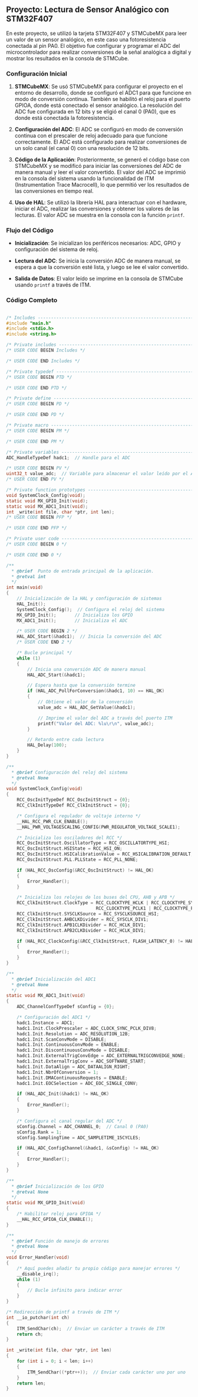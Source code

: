 
## Proyecto: Lectura de Sensor Analógico con STM32F407

En este proyecto, se utilizó la tarjeta STM32F407 y STMCubeMX para leer un valor de un sensor analógico, en este caso una fotoresistencia conectada al pin PA0. El objetivo fue configurar y programar el ADC del microcontrolador para realizar conversiones de la señal analógica a digital y mostrar los resultados en la consola de STMCube.

### Configuración Inicial

1. **STMCubeMX**:
   Se usó STMCubeMX para configurar el proyecto en el entorno de desarrollo, donde se configuró el ADC1 para que funcione en modo de conversión continua. También se habilitó el reloj para el puerto GPIOA, donde está conectado el sensor analógico. La resolución del ADC fue configurada en 12 bits y se eligió el canal 0 (PA0), que es donde está conectada la fotoresistencia.

2. **Configuración del ADC**:
   El ADC se configuró en modo de conversión continua con el prescaler de reloj adecuado para que funcione correctamente. El ADC está configurado para realizar conversiones de un solo canal (el canal 0) con una resolución de 12 bits.

3. **Código de la Aplicación**:
   Posteriormente, se generó el código base con STMCubeMX y se modificó para iniciar las conversiones del ADC de manera manual y leer el valor convertido. El valor del ADC se imprimió en la consola del sistema usando la funcionalidad de ITM (Instrumentation Trace Macrocell), lo que permitió ver los resultados de las conversiones en tiempo real.

4. **Uso de HAL**:
   Se utilizó la librería HAL para interactuar con el hardware, iniciar el ADC, realizar las conversiones y obtener los valores de las lecturas. El valor ADC se muestra en la consola con la función `printf`.

### Flujo del Código

- **Inicialización**:
  Se inicializan los periféricos necesarios: ADC, GPIO y configuración del sistema de reloj.
  
- **Lectura del ADC**:
  Se inicia la conversión ADC de manera manual, se espera a que la conversión esté lista, y luego se lee el valor convertido.

- **Salida de Datos**:
  El valor leído se imprime en la consola de STMCube usando `printf` a través de ITM.

### Código Completo

```c

/* Includes ------------------------------------------------------------------*/
#include "main.h"
#include <stdio.h>
#include <string.h>

/* Private includes ----------------------------------------------------------*/
/* USER CODE BEGIN Includes */

/* USER CODE END Includes */

/* Private typedef -----------------------------------------------------------*/
/* USER CODE BEGIN PTD */

/* USER CODE END PTD */

/* Private define ------------------------------------------------------------*/
/* USER CODE BEGIN PD */

/* USER CODE END PD */

/* Private macro -------------------------------------------------------------*/
/* USER CODE BEGIN PM */

/* USER CODE END PM */

/* Private variables ---------------------------------------------------------*/
ADC_HandleTypeDef hadc1;  // Handle para el ADC

/* USER CODE BEGIN PV */
uint32_t value_adc;  // Variable para almacenar el valor leído por el ADC
/* USER CODE END PV */

/* Private function prototypes -----------------------------------------------*/
void SystemClock_Config(void);
static void MX_GPIO_Init(void);
static void MX_ADC1_Init(void);
int _write(int file, char *ptr, int len);
/* USER CODE BEGIN PFP */

/* USER CODE END PFP */

/* Private user code ---------------------------------------------------------*/
/* USER CODE BEGIN 0 */

/* USER CODE END 0 */

/**
  * @brief  Punto de entrada principal de la aplicación.
  * @retval int
  */
int main(void)
{
    // Inicialización de la HAL y configuración de sistemas
    HAL_Init();
    SystemClock_Config();  // Configura el reloj del sistema
    MX_GPIO_Init();       // Inicializa los GPIO
    MX_ADC1_Init();       // Inicializa el ADC

    /* USER CODE BEGIN 2 */
    HAL_ADC_Start(&hadc1);  // Inicia la conversión del ADC
    /* USER CODE END 2 */

    /* Bucle principal */
    while (1)
    {
        // Inicia una conversión ADC de manera manual
        HAL_ADC_Start(&hadc1);

        // Espera hasta que la conversión termine
        if (HAL_ADC_PollForConversion(&hadc1, 10) == HAL_OK)
        {
            // Obtiene el valor de la conversión
            value_adc = HAL_ADC_GetValue(&hadc1);

            // Imprime el valor del ADC a través del puerto ITM
            printf("Valor del ADC: %lu\r\n", value_adc);
        }

        // Retardo entre cada lectura
        HAL_Delay(100);
    }
}

/**
  * @brief Configuración del reloj del sistema
  * @retval None
  */
void SystemClock_Config(void)
{
    RCC_OscInitTypeDef RCC_OscInitStruct = {0};
    RCC_ClkInitTypeDef RCC_ClkInitStruct = {0};

    /* Configura el regulador de voltaje interno */
    __HAL_RCC_PWR_CLK_ENABLE();
    __HAL_PWR_VOLTAGESCALING_CONFIG(PWR_REGULATOR_VOLTAGE_SCALE1);

    /* Inicializa los osciladores del RCC */
    RCC_OscInitStruct.OscillatorType = RCC_OSCILLATORTYPE_HSI;
    RCC_OscInitStruct.HSIState = RCC_HSI_ON;
    RCC_OscInitStruct.HSICalibrationValue = RCC_HSICALIBRATION_DEFAULT;
    RCC_OscInitStruct.PLL.PLLState = RCC_PLL_NONE;

    if (HAL_RCC_OscConfig(&RCC_OscInitStruct) != HAL_OK)
    {
        Error_Handler();
    }

    /* Inicializa los relojes de los buses del CPU, AHB y APB */
    RCC_ClkInitStruct.ClockType = RCC_CLOCKTYPE_HCLK | RCC_CLOCKTYPE_SYSCLK |
                                  RCC_CLOCKTYPE_PCLK1 | RCC_CLOCKTYPE_PCLK2;
    RCC_ClkInitStruct.SYSCLKSource = RCC_SYSCLKSOURCE_HSI;
    RCC_ClkInitStruct.AHBCLKDivider = RCC_SYSCLK_DIV1;
    RCC_ClkInitStruct.APB1CLKDivider = RCC_HCLK_DIV1;
    RCC_ClkInitStruct.APB2CLKDivider = RCC_HCLK_DIV1;

    if (HAL_RCC_ClockConfig(&RCC_ClkInitStruct, FLASH_LATENCY_0) != HAL_OK)
    {
        Error_Handler();
    }
}

/**
  * @brief Inicialización del ADC1
  * @retval None
  */
static void MX_ADC1_Init(void)
{
    ADC_ChannelConfTypeDef sConfig = {0};

    /* Configuración del ADC1 */
    hadc1.Instance = ADC1;
    hadc1.Init.ClockPrescaler = ADC_CLOCK_SYNC_PCLK_DIV8;
    hadc1.Init.Resolution = ADC_RESOLUTION_12B;
    hadc1.Init.ScanConvMode = DISABLE;
    hadc1.Init.ContinuousConvMode = ENABLE;
    hadc1.Init.DiscontinuousConvMode = DISABLE;
    hadc1.Init.ExternalTrigConvEdge = ADC_EXTERNALTRIGCONVEDGE_NONE;
    hadc1.Init.ExternalTrigConv = ADC_SOFTWARE_START;
    hadc1.Init.DataAlign = ADC_DATAALIGN_RIGHT;
    hadc1.Init.NbrOfConversion = 1;
    hadc1.Init.DMAContinuousRequests = ENABLE;
    hadc1.Init.EOCSelection = ADC_EOC_SINGLE_CONV;

    if (HAL_ADC_Init(&hadc1) != HAL_OK)
    {
        Error_Handler();
    }

    /* Configura el canal regular del ADC */
    sConfig.Channel = ADC_CHANNEL_0;  // Canal 0 (PA0)
    sConfig.Rank = 1;
    sConfig.SamplingTime = ADC_SAMPLETIME_15CYCLES;

    if (HAL_ADC_ConfigChannel(&hadc1, &sConfig) != HAL_OK)
    {
        Error_Handler();
    }
}

/**
  * @brief Inicialización de los GPIO
  * @retval None
  */
static void MX_GPIO_Init(void)
{
    /* Habilitar reloj para GPIOA */
    __HAL_RCC_GPIOA_CLK_ENABLE();
}

/**
  * @brief Función de manejo de errores
  * @retval None
  */
void Error_Handler(void)
{
    /* Aquí puedes añadir tu propio código para manejar errores */
    __disable_irq();
    while (1)
    {
        // Bucle infinito para indicar error
    }
}

/* Redirección de printf a través de ITM */
int __io_putchar(int ch)
{
    ITM_SendChar(ch);  // Enviar un carácter a través de ITM
    return ch;
}

int _write(int file, char *ptr, int len)
{
    for (int i = 0; i < len; i++)
    {
        ITM_SendChar((*ptr++));  // Enviar cada carácter uno por uno
    }
    return len;
}
```